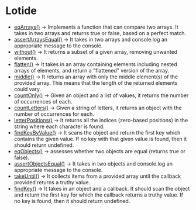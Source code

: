 # Lotide
- [eqArrays()](https://github.com/79manuel/lighthouse-js-fundamentals/blob/master/lotide/eqArrays.js) -> Implements a function that can compare two arrays. It takes in two arrays and returns true or false, based on a perfect match.
- [assertArraysEqual()](https://github.com/79manuel/lighthouse-js-fundamentals/blob/master/lotide/assertArraysEqual.js) -> It takes in two arrays and console.log an appropriate message to the console.
- [without()](https://github.com/79manuel/lighthouse-js-fundamentals/blob/master/lotide/without.js) -> It returns a subset of a given array, removing unwanted elements.
- [flatten()](https://github.com/79manuel/lighthouse-js-fundamentals/blob/master/lotide/flatten.js) -> It takes in an array containing elements including nested arrays of elements, and return a "flattened" version of the array.
- [middle()](https://github.com/79manuel/lighthouse-js-fundamentals/blob/master/lotide/middle.js) -> It returns an array with only the middle element(s) of the provided array. This means that the length of the returned elements could vary.
- [countOnly()](https://github.com/79manuel/lighthouse-js-fundamentals/blob/master/lotide/countOnly.js) -> Given an object and a list of values, it returns the number of occurrences of each.
- [countLetters()](https://github.com/79manuel/lighthouse-js-fundamentals/blob/master/lotide/countLetters.js) -> Given a string of letters, it returns an object with the number of occurrences for each.
- [letterPositions()](https://github.com/79manuel/lighthouse-js-fundamentals/blob/master/lotide/letterPositions.js) -> It returns all the indices (zero-based positions) in the string where each character is found.
- [findKeyByValue()](https://github.com/79manuel/lighthouse-js-fundamentals/blob/master/lotide/findKeyByValue.js) -> It scans the object and return the first key which contains the given value. If no key with that given value is found, then it should return undefined.
- [eqObjects()](https://github.com/79manuel/lighthouse-js-fundamentals/blob/master/lotide/eqObjects.js) -> assesses whether two objects are equal (returns true or false).
- [assertObjectsEqual()](https://github.com/79manuel/lighthouse-js-fundamentals/blob/master/lotide/assertObjectsEqual.js) -> It takes in two objects and console.log an appropriate message to the console.
- [takeUntil()](https://github.com/79manuel/lighthouse-js-fundamentals/blob/master/lotide/takeUntil.js) -> It collects items from a provided array until the callback provided returns a truthy value.
- [findKey()](https://github.com/79manuel/lighthouse-js-fundamentals/blob/master/lotide/findKey.js) -> It takes in an object and a callback. It should scan the object and return the first key for which the callback returns a truthy value. If no key is found, then it should return undefined.
